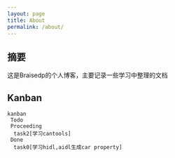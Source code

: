 ```yaml
---
layout: page
title: About
permalink: /about/
---
```


## 摘要

这是Braisedp的个人博客，主要记录一些学习中整理的文档

## Kanban

```mermaid
kanban
 Todo
 Proceeding
  task2[学习cantools]
 Done
  task0[学习hidl,aidl生成car property]
```
